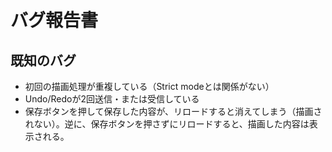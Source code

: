 # バグ報告書

## 既知のバグ

- 初回の描画処理が重複している（Strict modeとは関係がない）
- Undo/Redoが2回送信・または受信している
- 保存ボタンを押して保存した内容が、リロードすると消えてしまう（描画されない）。逆に、保存ボタンを押さずにリロードすると、描画した内容は表示される。
